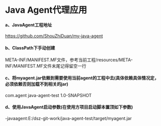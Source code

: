 # Java Agent代理应用

#### a、JavaAgent工程地址
https://github.com/ShouZhiDuan/my-java-agent

#### b、ClassPath下手动创建
META-INF/MANIFEST.MF文件，参考当前工程/resources/META-INF/MANIFEST.MF文件末尾记得留空一行

#### c、将myagent.jar依赖到需要使用当前agent的工程中去(具体依赖具体情况定，必须依赖否则加载不到相关的jar)
<dependency>
    <groupId>com.agent</groupId>
    <artifactId>java-agent-test</artifactId>
    <version>1.0-SNAPSHOT</version>
</dependency>

#### d、使用JavaAgent启动参数(在使用方项目启动脚本置顶如下参数)
-javaagent:E:/dsz-git-work/java-agent-test/target/myagent.jar

